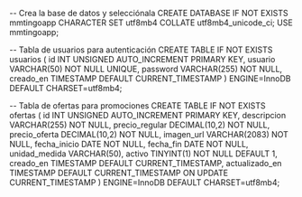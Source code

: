 -- Crea la base de datos y selecciónala
CREATE DATABASE IF NOT EXISTS mmtingoapp
  CHARACTER SET utf8mb4
  COLLATE utf8mb4_unicode_ci;
USE mmtingoapp;

-- Tabla de usuarios para autenticación
CREATE TABLE IF NOT EXISTS usuarios (
  id INT UNSIGNED AUTO_INCREMENT PRIMARY KEY,
  usuario VARCHAR(50) NOT NULL UNIQUE,
  password VARCHAR(255) NOT NULL,
  creado_en TIMESTAMP DEFAULT CURRENT_TIMESTAMP
) ENGINE=InnoDB DEFAULT CHARSET=utf8mb4;

-- Tabla de ofertas para promociones
CREATE TABLE IF NOT EXISTS ofertas (
  id INT UNSIGNED AUTO_INCREMENT PRIMARY KEY,
  descripcion VARCHAR(255) NOT NULL,
  precio_regular DECIMAL(10,2) NOT NULL,
  precio_oferta DECIMAL(10,2) NOT NULL,
  imagen_url VARCHAR(2083) NOT NULL,
  fecha_inicio DATE NOT NULL,
  fecha_fin DATE NOT NULL,
  unidad_medida VARCHAR(50),
  activo TINYINT(1) NOT NULL DEFAULT 1,
  creado_en TIMESTAMP DEFAULT CURRENT_TIMESTAMP,
  actualizado_en TIMESTAMP DEFAULT CURRENT_TIMESTAMP ON UPDATE CURRENT_TIMESTAMP
) ENGINE=InnoDB DEFAULT CHARSET=utf8mb4;
